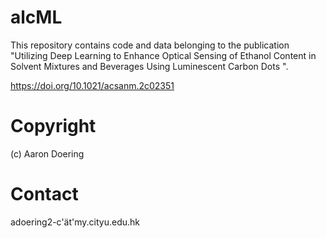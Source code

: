 # alcML

This repository contains code and data belonging to the publication "Utilizing Deep Learning to Enhance Optical Sensing of Ethanol Content in Solvent Mixtures and Beverages Using Luminescent Carbon Dots ". 

https://doi.org/10.1021/acsanm.2c02351

# Copyright
(c) Aaron Doering

# Contact

adoering2-c'ät'my.cityu.edu.hk

